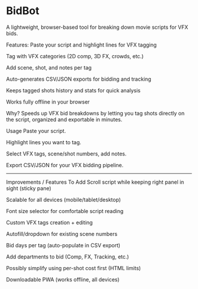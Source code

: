 # BidBot
A lightweight, browser-based tool for breaking down movie scripts for VFX bids.

Features:
Paste your script and highlight lines for VFX tagging

Tag with VFX categories (2D comp, 3D FX, crowds, etc.)

Add scene, shot, and notes per tag

Auto-generates CSV/JSON exports for bidding and tracking

Keeps tagged shots history and stats for quick analysis

Works fully offline in your browser

Why?
Speeds up VFX bid breakdowns by letting you tag shots directly on the script, organized and exportable in minutes.

Usage
Paste your script.

Highlight lines you want to tag.

Select VFX tags, scene/shot numbers, add notes.

Export CSV/JSON for your VFX bidding pipeline.


-----------------------------------------------------

Improvements / Features To Add
 Scroll script while keeping right panel in sight (sticky pane)

 Scalable for all devices (mobile/tablet/desktop)

 Font size selector for comfortable script reading

 Custom VFX tags creation + editing

 Autofill/dropdown for existing scene numbers

 Bid days per tag (auto-populate in CSV export)

 Add departments to bid (Comp, FX, Tracking, etc.)

 Possibly simplify using per-shot cost first (HTML limits)

 Downloadable PWA (works offline, all devices)


